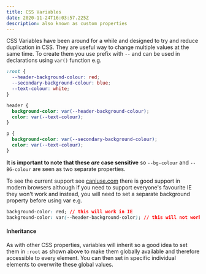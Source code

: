 ```yaml
---
title: CSS Variables
date: 2020-11-24T16:03:57.225Z
description: also known as custom properties
---
```

CSS Variables have been around for a while and designed to try and reduce duplication in CSS. They are useful way to change multiple values at the same time. To create them you use prefix with `--` and can be used in declarations using `var()` function e.g.

```css
:root {
  --header-background-colour: red;
  --secondary-background-colour: blue;
  --text-colour: white;
}

header {
  background-color: var(--header-background-colour);
  color: var(--text-colour);
}

p {
  background-color: var(--secondary-background-colour);
  color: var(--text-colour);
}

```

**It is important to note that these _are_ case sensitive** so `--bg-colour` and `--BG-colour` are seen as two separate properties.

<!-- A good example of using these is the Bootstrap scss file which uses `:root` to set colours, breakpoints for responsiveness and base fonts. -->

To see the current support see [caniuse.com](https://caniuse.com/?search=css%20variables) there is good support in modern browsers although if you need to support everyone's favourite IE they won't work and instead, you will need to set a separate background property before using var e.g.

```css
background-color: red; // this will work in IE
background-color: var(--header-background-color); // this will not work in IE
```

#### Inheritance

As with other CSS properties, variables will inherit so a good idea to set them in `:root` as shown above to make them globally available and therefore accessible  to every element. You can then set in specific individual elements to overwrite these global values. 

